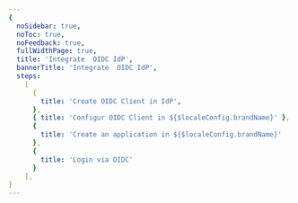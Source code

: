 ```yaml
---
{
  noSidebar: true,
  noToc: true,
  noFeedback: true,
  fullWidthPage: true,
  title: 'Integrate  OIDC IdP',
  bannerTitle: 'Integrate  OIDC IdP',
  steps:
    [
      {
        title: 'Create OIDC Client in IdP',
      },
      { title: 'Configur OIDC Client in ${$localeConfig.brandName}' },
      {
        title: 'Create an application in ${$localeConfig.brandName}'
      },
      {
        title: 'Login via OIDC'
      }
    ],
}
---
```


<IntegrationDetail backLink="/guides/connections/enterprise"/>
